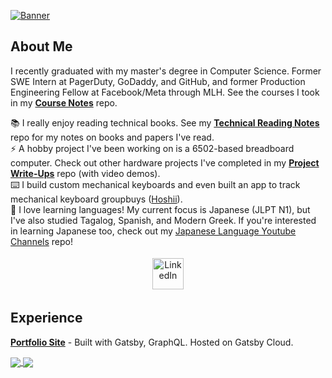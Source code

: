 <a href="https://ciaraswann.dev"><img src="https://user-images.githubusercontent.com/17733481/123046212-ade36d80-d3b0-11eb-8c02-fee89c371fc5.png" alt="Banner"></a>

## About Me

I recently graduated with my master's degree in Computer Science. Former SWE Intern at PagerDuty, GoDaddy, and GitHub, and former Production Engineering Fellow at Facebook/Meta through MLH. See the courses I took in my [**Course Notes**](https://github.com/cccswann/course-notes-assignments) repo.

📚 I really enjoy reading technical books. See my [**Technical Reading Notes**](https://github.com/cccswann/technical-reading-notes) repo for my notes on books and papers I've read.  \
⚡  A hobby project I've been working on is a 6502-based breadboard computer. Check out other hardware projects I've completed in my [**Project Write-Ups**](https://github.com/cccswann/project-writeups) repo (with video demos). \
⌨️  I build custom mechanical keyboards and even built an app to track mechanical keyboard groupbuys ([Hoshii](https://github.com/cccswann/hoshii-app)). \
🗻  I love learning languages! My current focus is Japanese (JLPT N1), but I've also studied Tagalog, Spanish, and Modern Greek. If you're interested in learning Japanese too, check out my [Japanese Language Youtube Channels](https://github.com/cccswann/japanese-language-youtubers) repo!

<p align="center">  
<a href="https://www.linkedin.com/in/ciaraswann"><img src="https://www.pngall.com/wp-content/uploads/2016/07/Linkedin-PNG-Picture.png" alt="LinkedIn" height="50" style="vertical-align:top; margin:4px"></a>
<!--   <a href="https://www.hackerrank.com/cccswann"><img src="https://upload.wikimedia.org/wikipedia/commons/6/65/HackerRank_logo.png" alt="Leetcode" height="55" style="vertical-align:top; margin:2.5px"></a> -->
  </p>


## Experience
<a href="https://ciaraswann.dev"><strong>Portfolio Site</strong></a> - Built with Gatsby, GraphQL. Hosted on Gatsby Cloud. 

<a href="https://github.com/ciciswann/github-readme-stats">
  <img align="center" src="https://github-readme-stats.vercel.app/api?username=ciciswann&show_icons=true&theme=tokyonight" />
</a><a href="https://github.com/cccswann/github-readme-stats">
  <img align="center" src="https://github-readme-stats.vercel.app/api/top-langs/?username=ciciswann&layout=compact&theme=tokyonight&hide=scss" />
</a>




<!--
**cccswann/cccswann** is a ✨ _special_ ✨ repository because its `README.md` (this file) appears on your GitHub profile.

Here are some ideas to get you started:

- 🔭 I’m currently working on ...
- 🌱 I’m currently learning ...
- 👯 I’m looking to collaborate on ...
- 🤔 I’m looking for help with ...
- 💬 Ask me about ...
- 📫 How to reach me: ...
- 😄 Pronouns: ...
- ⚡ Fun fact: ...

## Languages
<p align="center">
<img src="https://cdn.jsdelivr.net/npm/programming-languages-logos@0.0.3/src/ruby/ruby.png" alt="Ruby" height="40" style="vertical-align:top; margin:4px">
<img src="https://raw.githubusercontent.com/github/explore/80688e429a7d4ef2fca1e82350fe8e3517d3494d/topics/python/python.png" alt="Python" height="40" style="vertical-align:top; margin:4px">
 <img src="https://cdn.jsdelivr.net/npm/programming-languages-logos@0.0.3/src/cpp/cpp.png" alt="Cpp" height="40" style="vertical-align:top; margin:4px">
<img src="https://raw.githubusercontent.com/github/explore/80688e429a7d4ef2fca1e82350fe8e3517d3494d/topics/javascript/javascript.png" alt="Javascript" height="40" style="vertical-align:top; margin:4px">
<img src="https://raw.githubusercontent.com/github/explore/80688e429a7d4ef2fca1e82350fe8e3517d3494d/topics/visual-studio-code/visual-studio-code.png" alt="VS Code" height="40" style="vertical-align:top; margin:4px">
<img src="https://raw.githubusercontent.com/github/explore/80688e429a7d4ef2fca1e82350fe8e3517d3494d/topics/bootstrap/bootstrap.png" alt="Bootstrap" height="40" style="vertical-align:top; margin:4px">
<img src="https://raw.githubusercontent.com/github/explore/80688e429a7d4ef2fca1e82350fe8e3517d3494d/topics/linux/linux.png" alt="Linux" height="40" style="vertical-align:top; margin:4px">
<img src="https://raw.githubusercontent.com/github/explore/80688e429a7d4ef2fca1e82350fe8e3517d3494d/topics/linux/linux.png" alt="Linux" height="40" style="vertical-align:top; margin:4px">
</p>
-->
